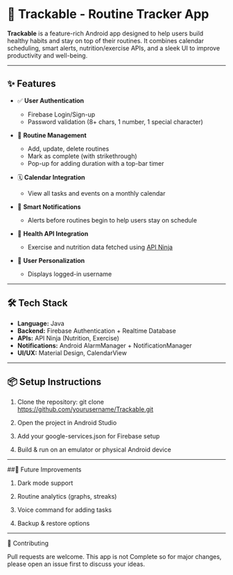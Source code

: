 # 📱 Trackable - Routine Tracker App

**Trackable** is a feature-rich Android app designed to help users build healthy habits and stay on top of their routines. It combines calendar scheduling, smart alerts, nutrition/exercise APIs, and a sleek UI to improve productivity and well-being.

---

## ✨ Features

- ✅ **User Authentication**
  - Firebase Login/Sign-up
  - Password validation (8+ chars, 1 number, 1 special character)

- 📆 **Routine Management**
  - Add, update, delete routines
  - Mark as complete (with strikethrough)
  - Pop-up for adding duration with a top-bar timer

- 🗓️ **Calendar Integration**
  - View all tasks and events on a monthly calendar

- 🔔 **Smart Notifications**
  - Alerts before routines begin to help users stay on schedule

- 🥗 **Health API Integration**
  - Exercise and nutrition data fetched using [API Ninja](https://api-ninjas.com/)

- 👤 **User Personalization**
  - Displays logged-in username

---

## 🛠️ Tech Stack

- **Language:** Java  
- **Backend:** Firebase Authentication + Realtime Database  
- **APIs:** API Ninja (Nutrition, Exercise)  
- **Notifications:** Android AlarmManager + NotificationManager  
- **UI/UX:** Material Design, CalendarView

---

## 📦 Setup Instructions

1. Clone the repository:
   git clone https://github.com/yourusername/Trackable.git
   
3. Open the project in Android Studio

4. Add your google-services.json for Firebase setup

5. Build & run on an emulator or physical Android device

---

##🧠 Future Improvements

1. Dark mode support

2. Routine analytics (graphs, streaks)

3. Voice command for adding tasks

4. Backup & restore options

---

🙌 Contributing

Pull requests are welcome. This app is not Complete so for major changes, please open an issue first to discuss your ideas.


